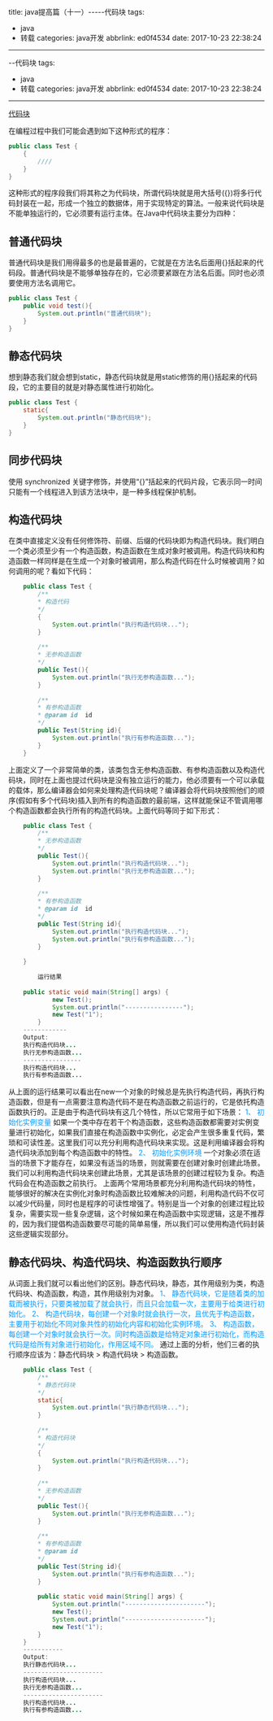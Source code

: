 title: java提高篇（十一）-----代码块
tags:
  - java
  - 转载
categories: java开发
abbrlink: ed0f4534
date: 2017-10-23 22:38:24
---
--代码块
tags:
  - java
  - 转载
categories: java开发
abbrlink: ed0f4534
date: 2017-10-23 22:38:24
---
<a href="http://blog.csdn.net/chenssy/article/details/14486833" class="LinkCard">代码块</a>

在编程过程中我们可能会遇到如下这种形式的程序：
```java
public class Test {  
    {  
        ////  
    }  
}  
```
这种形式的程序段我们将其称之为代码块，所谓代码块就是用大括号({})将多行代码封装在一起，形成一个独立的数据体，用于实现特定的算法。一般来说代码块是不能单独运行的，它必须要有运行主体。在Java中代码块主要分为四种：
<!-- more -->
## 普通代码块
普通代码块是我们用得最多的也是最普遍的，它就是在方法名后面用{}括起来的代码段。普通代码块是不能够单独存在的，它必须要紧跟在方法名后面。同时也必须要使用方法名调用它。
```java
public class Test {  
    public void test(){  
        System.out.println("普通代码块");  
    }  
}  
```
## 静态代码块
想到静态我们就会想到static，静态代码块就是用static修饰的用{}括起来的代码段，它的主要目的就是对静态属性进行初始化。
```java
public class Test {  
    static{  
        System.out.println("静态代码块");  
    }  
}  
```
## 同步代码块
使用 synchronized 关键字修饰，并使用“{}”括起来的代码片段，它表示同一时间只能有一个线程进入到该方法块中，是一种多线程保护机制。
## 构造代码块
在类中直接定义没有任何修饰符、前缀、后缀的代码块即为构造代码块。我们明白一个类必须至少有一个构造函数，构造函数在生成对象时被调用。构造代码块和构造函数一样同样是在生成一个对象时被调用，那么构造代码在什么时候被调用？如何调用的呢？看如下代码：
```java
    public class Test {  
        /** 
        * 构造代码 
        */  
        {  
            System.out.println("执行构造代码块...");  
        }  
        
        /** 
        * 无参构造函数 
        */  
        public Test(){  
            System.out.println("执行无参构造函数...");  
        }  
        
        /** 
        * 有参构造函数 
        * @param id  id 
        */  
        public Test(String id){  
            System.out.println("执行有参构造函数...");  
        }  
    }  
```
上面定义了一个非常简单的类，该类包含无参构造函数、有参构造函数以及构造代码块，同时在上面也提过代码块是没有独立运行的能力，他必须要有一个可以承载的载体，那么编译器会如何来处理构造代码块呢？编译器会将代码块按照他们的顺序(假如有多个代码块)插入到所有的构造函数的最前端，这样就能保证不管调用哪个构造函数都会执行所有的构造代码块。上面代码等同于如下形式：
```java
    public class Test {  
        /** 
        * 无参构造函数 
        */  
        public Test(){  
            System.out.println("执行构造代码块...");  
            System.out.println("执行无参构造函数...");  
        }  
        
        /** 
        * 有参构造函数 
        * @param id  id 
        */  
        public Test(String id){  
            System.out.println("执行构造代码块...");  
            System.out.println("执行有参构造函数...");  
        }  
    
    }  
    
        运行结果  
    
    public static void main(String[] args) {  
            new Test();  
            System.out.println("----------------");  
            new Test("1");  
        }  
    ------------  
    Output:  
    执行构造代码块...  
    执行无参构造函数...  
    ----------------  
    执行构造代码块...  
    执行有参构造函数...  
```
从上面的运行结果可以看出在new一个对象的时候总是先执行构造代码，再执行构造函数，但是有一点需要注意构造代码不是在构造函数之前运行的，它是依托构造函数执行的。正是由于构造代码块有这几个特性，所以它常用于如下场景：
<font color="#0099ff">1、 初始化实例变量</font>
如果一个类中存在若干个构造函数，这些构造函数都需要对实例变量进行初始化，如果我们直接在构造函数中实例化，必定会产生很多重复代码，繁琐和可读性差。这里我们可以充分利用构造代码块来实现。这是利用编译器会将构造代码块添加到每个构造函数中的特性。
<font color="#0099ff">2、 初始化实例环境</font>
一个对象必须在适当的场景下才能存在，如果没有适当的场景，则就需要在创建对象时创建此场景。我们可以利用构造代码块来创建此场景，尤其是该场景的创建过程较为复杂。构造代码会在构造函数之前执行。
上面两个常用场景都充分利用构造代码块的特性，能够很好的解决在实例化对象时构造函数比较难解决的问题，利用构造代码不仅可以减少代码量，同时也是程序的可读性增强了。特别是当一个对象的创建过程比较复杂，需要实现一些复杂逻辑，这个时候如果在构造函数中实现逻辑，这是不推荐的，因为我们提倡构造函数要尽可能的简单易懂，所以我们可以使用构造代码封装这些逻辑实现部分。

## 静态代码块、构造代码块、构造函数执行顺序
从词面上我们就可以看出他们的区别。静态代码块，静态，其作用级别为类，构造代码块、构造函数，构造，其作用级别为对象。
<font color="#0099ff">1、 静态代码块，它是随着类的加载而被执行，只要类被加载了就会执行，而且只会加载一次，主要用于给类进行初始化。
2、 构造代码块，每创建一个对象时就会执行一次，且优先于构造函数，主要用于初始化不同对象共性的初始化内容和初始化实例环境。
3、 构造函数，每创建一个对象时就会执行一次。同时构造函数是给特定对象进行初始化，而构造代码是给所有对象进行初始化，作用区域不同。</font>
通过上面的分析，他们三者的执行顺序应该为：静态代码块 > 构造代码块 > 构造函数。
```java
    public class Test {  
        /**  
        * 静态代码块  
        */  
        static{  
            System.out.println("执行静态代码块...");  
        }  
        
        /**  
        * 构造代码块  
        */  
        {  
            System.out.println("执行构造代码块...");  
        }  
        
        /**  
        * 无参构造函数  
        */  
        public Test(){  
            System.out.println("执行无参构造函数...");  
        }  
        
        /**  
        * 有参构造函数  
        * @param id  
        */  
        public Test(String id){  
            System.out.println("执行有参构造函数...");  
        }  
        
        public static void main(String[] args) {  
            System.out.println("----------------------");  
            new Test();  
            System.out.println("----------------------");  
            new Test("1");  
        }  
    }  
    -----------  
    Output:  
    执行静态代码块...  
    ----------------------  
    执行构造代码块...  
    执行无参构造函数...  
    ----------------------  
    执行构造代码块...  
    执行有参构造函数...  
```